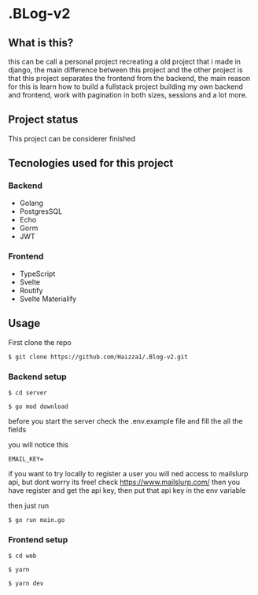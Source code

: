 # .BLog-v2

## What is this?
this can be call a personal project recreating a old project that i made in django,
the main difference between this project and the other project is that this project separates 
the frontend from the backend, the main reason for this is learn how to build a fullstack project
building my own backend and frontend, work with pagination in both sizes, sessions and a lot more.

## Project status
This project can be considerer finished

## Tecnologies used for this project

### Backend
* Golang
* PostgresSQL
* Echo
* Gorm
* JWT

### Frontend
* TypeScript
* Svelte
* Routify
* Svelte Materialify

## Usage

First clone the repo
```
$ git clone https://github.com/Haizza1/.Blog-v2.git
```

### Backend setup
```
$ cd server

$ go mod download
``` 

before you start the server check the .env.example file and fill the all the fields

you will notice this 
```
EMAIL_KEY=
```
if you want to try locally to register a user you will ned access to mailslurp api, but dont worry its free! check https://www.mailslurp.com/ then you have register and get the api key, then put that api key in the env variable

then just run 
```
$ go run main.go
```

### Frontend setup
```
$ cd web

$ yarn

$ yarn dev
```